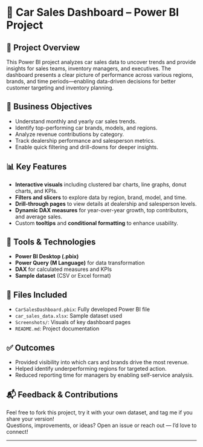 # 🚗 Car Sales Dashboard – Power BI Project

## 📌 Project Overview
This Power BI project analyzes car sales data to uncover trends and provide insights for sales teams, inventory managers, and executives. The dashboard presents a clear picture of performance across various regions, brands, and time periods—enabling data-driven decisions for better customer targeting and inventory planning.

## 🎯 Business Objectives
- Understand monthly and yearly car sales trends.
- Identify top-performing car brands, models, and regions.
- Analyze revenue contributions by category.
- Track dealership performance and salesperson metrics.
- Enable quick filtering and drill-downs for deeper insights.

## 📊 Key Features
- **Interactive visuals** including clustered bar charts, line graphs, donut charts, and KPIs.
- **Filters and slicers** to explore data by region, brand, model, and time.
- **Drill-through pages** to view details at dealership and salesperson levels.
- **Dynamic DAX measures** for year-over-year growth, top contributors, and average sales.
- Custom **tooltips** and **conditional formatting** to enhance usability.

## 🧰 Tools & Technologies
- **Power BI Desktop (.pbix)**
- **Power Query (M Language)** for data transformation
- **DAX** for calculated measures and KPIs
- **Sample dataset** (CSV or Excel format)

## 📁 Files Included
- `CarSalesDashboard.pbix`: Fully developed Power BI file
- `car_sales_data.xlsx`: Sample dataset used
- `Screenshots/`: Visuals of key dashboard pages
- `README.md`: Project documentation

## ✅ Outcomes
- Provided visibility into which cars and brands drive the most revenue.
- Helped identify underperforming regions for targeted action.
- Reduced reporting time for managers by enabling self-service analysis.

## 📬 Feedback & Contributions
Feel free to fork this project, try it with your own dataset, and tag me if you share your version!  
Questions, improvements, or ideas? Open an issue or reach out — I’d love to connect!

---
